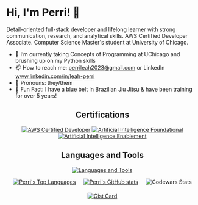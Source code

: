 # Hi, I'm Perri! 👋

Detail-oriented full-stack developer and lifelong learner with strong communication, research, and analytical skills. AWS Certified Developer Associate. Computer Science Master's student at University of Chicago.

- 🌱 I’m currently taking Concepts of Programming at UChicago and brushing up on my Python skills
- 📫 How to reach me: perrileah2023@gmail.com or LinkedIn www.linkedin.com/in/leah-perri
- 💚 Pronouns: they/them
- 🥋 Fun Fact: I have a blue belt in Brazilian Jiu Jitsu & have been training for over 5 years!

<div align="center">

## Certifications
[![AWS Certified Developer](https://images.credly.com/size/150x150/images/b9feab85-1a43-4f6c-99a5-631b88d5461b/image.png)](https://www.credly.com/badges/e0f9420a-e951-4ea8-9471-85e00bd27bf5/public_url)
[![Artificial Intelligence Foundational](https://images.credly.com/size/150x150/images/d87a14ce-7058-4b0d-a66d-d178a7658ba5/image.png)](https://www.credly.com/badges/6b40ee85-6e0a-41f6-8730-2eedeb168aa9/public_url)
[![Artificial Intelligence Enablement](https://images.credly.com/size/150x150/images/4bb166fe-3c14-486d-9bfa-4fd289f88e1f/image.png)](https://www.credly.com/badges/bb039274-becb-4a54-bdfe-b5ff10a47f85/public_url)

## Languages and Tools
[![Languages and Tools](https://skillicons.dev/icons?i=ruby,rails,js,react,ts,nextjs,py,django,postgres,html,css,aws,nodejs,docker)](https://skillicons.dev)

<div style="display: flex; justify-content: center; flex-wrap: wrap; gap: 20px;">
  <a href="https://github.com/perrileah/github-readme-stats">
    <img src="https://github-readme-stats.vercel.app/api/top-langs/?username=perrileah&layout=compact&size_weight=0&count_weight=1&hide=css,html,scss,shell,Dockerfile" alt="Perri's Top Languages" />
  </a>
  <a href="https://github.com/perrileah/github-readme-stats">
    <img src="https://github-readme-stats.vercel.app/api?username=perrileah&show=prs_merged,prs_merged_percentage&show_icons=true&include_all_commits=true&hide=stars,issues,contribs" alt="Perri's GitHub stats" />
  </a>
  <img src="https://github.r2v.ch/codewars?user=perrileah&top_languages=true" alt="Codewars Stats" />
  <a href="https://gist.github.com/perrileah/32a378ca7f939128a8abd827b75c2083">
    <img src="https://github-readme-stats.vercel.app/api/gist?id=32a378ca7f939128a8abd827b75c2083&show_owner=true" alt="Gist Card" />
  </a>
</div>

</div>
